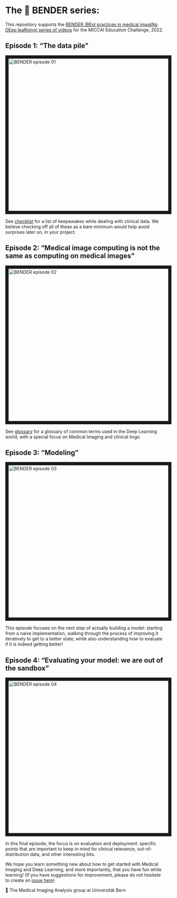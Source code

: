 # The 🤖 BENDER series:

This repository supports the [BENDER (BEst practices in medical imagiNg DEep leaRning) series of videos](https://www.youtube.com/playlist?list=PLFwdflE4leRpqIz-F68pvwFATIOEwrSHp) for the MICCAI Education Challenge, 2022.

## Episode 1: “The data pile” 

<a href="http://www.youtube.com/watch?feature=player_embedded&v=NtszpkE0gc4
" target="_blank"><img src="http://img.youtube.com/vi/NtszpkE0gc4/0.jpg" 
alt="BENDER episode 01" width="640" height="480" border="10" /></a>

See [checklist](/episode01/checklist.md) for a list of keepawakes while dealing with clinical data. We believe checking off all of these as a bare minimum would help avoid surprises later on, in your project. 

## Episode 2: “Medical image computing is not the same as computing on medical images” 

<a href="http://www.youtube.com/watch?feature=player_embedded&v=jGLBcMyiehg
" target="_blank"><img src="http://img.youtube.com/vi/jGLBcMyiehg/0.jpg" 
alt="BENDER episode 02" width="640" height="480" border="10" /></a>

See [glossary](/episode02/glossar.md) for a glossary of common terms used in the Deep Learning world, with a special focus on Medical Imaging and clinical lingo.

## Episode 3: “Modeling”

<a href="http://www.youtube.com/watch?feature=player_embedded&v=f0wd8EvRiH0
" target="_blank"><img src="http://img.youtube.com/vi/f0wd8EvRiH0/0.jpg" 
alt="BENDER episode 03" width="640" height="480" border="10" /></a>

This episode focuses on the next step of actually building a model: starting from a naive implementation, walking through the process of improving it iteratively to get to a better state, while also understanding how to evaluate if it is indeed getting better!

## Episode 4: “Evaluating your model: we are out of the sandbox”

<a href="http://www.youtube.com/watch?feature=player_embedded&v=YwM7qwqSy9k
" target="_blank"><img src="http://img.youtube.com/vi/YwM7qwqSy9k/0.jpg" 
alt="BENDER episode 04" width="640" height="480" border="10" /></a>

In this final episode, the focus is on evaluation and deployment: specific points that are important to keep in mind for clinical relevance, out-of-distribution data, and other interesting bits.

We hope you learn something new about how to get started with Medical Imaging and Deep Learning, and more importantly, that you have fun while learning! (If you have suggestions for improvement, please do not hesitate to create an [issue here](https://github.com/ubern-mia/bender/issues))


👋 The Medical Imaging Analysis group at Universität Bern
